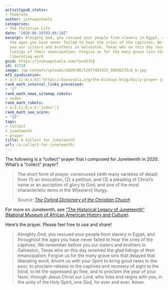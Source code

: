 ```yaml
---
activitypub_status:
- federate
author: joshuapsteele
categories:
- The Christian Life
date: "2020-06-19T03:06:10Z"
excerpt: Almighty God, you rescued your people from slavery in Egypt, and throughout
  the ages you have never failed to hear the cries of the captives; We remember before
  you our sisters and brothers in Galveston, Texas who on this day received the glad
  tidings of their emancipation; Forgive us for the many grave sins that delayed that
  liberating word
guid: https://joshuapsteele.com/?p=42318
id: 42318
image: /wp-content/uploads/2020/06/52977481925_8603b273cb_b.jpg
mf2_syndication:
- a:7:{i:0;s:63:"https://diocesela.org/the-bishops-blog/daily-prayer-juneteenth/";i:1;s:54:"https://faithinformed.org/resources/juneteenth-liturgy";i:2;s:41:"https://redeemerbaltimore.org/juneteenth/";i:3;s:39:"https://dioceseofeaston.org/juneteenth/";i:4;s:48:"https://www.incarnationgc.org/pages/prayer-list/";i:5;s:73:"https://www.diocesemo.org/uploads/images/2021-juneteenth-collects_145.pdf";i:6;s:33:"https://reparations.dioceseny.org";}
rank_math_internal_links_processed:
- "1"
rank_math_news_sitemap_robots:
- index
rank_math_robots:
- a:1:{i:0;s:5:"index";}
rank_math_seo_score:
- "15"
tags:
- collect
- juneteenth
- prayer
title: A Collect for Juneteenth
url: /a-collect-for-juneteenth/
---
```


The following is a “collect” prayer that I composed for Juneteenth in 2020. What’s a “collect” prayer?

> The short form of prayer, constructed (with many varieties of detail) from (1) an invocation, (2) a petition, and (3) a pleading of Christ’s name or an ascription of glory to God; and one of the most characteristic items in the W\[estern\] liturgy.
> 
> <cite>Source: [The Oxford Dictionary of the Christian Church](https://amzn.to/3xqwpK0)</cite>

For more on Juneteenth, see [“The Historical Legacy of Juneteenth” (National Museum of African American History and Culture)](https://nmaahc.si.edu/explore/stories/historical-legacy-juneteenth).

Here’s the prayer. Please feel free to use and share!

> Almighty God, you rescued your people from slavery in Egypt, and throughout the ages you have never failed to hear the cries of the captives; We remember before you our sisters and brothers in Galveston, Texas who on this day received the glad tidings of their emancipation; Forgive us for the many grave sins that delayed that liberating word; Anoint us with your Spirit to bring good news to the poor, to proclaim release to the captives and recovery of sight to the blind, to let the oppressed go free, and to proclaim the year of your favor; through Jesus Christ our Lord, who lives and reigns with you, in the unity of the Holy Spirit, one God, for ever and ever. Amen.